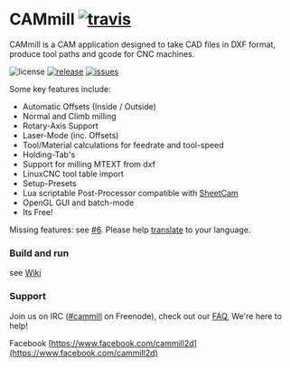 # CAMmill [![travis](https://travis-ci.org/cammill/cammill.svg?branch=master)](https://travis-ci.org/cammill/cammill)

CAMmill is a CAM application designed to take CAD files in DXF format, produce tool paths and gcode for CNC machines.

![license](https://img.shields.io/github/license/cammill/cammill.svg)
[![release](https://img.shields.io/github/release/cammill/cammill.svg)](https://github.com/cammill/cammill/releases)
[![issues](https://img.shields.io/github/issues/cammill/cammill.svg)](https://github.com/cammill/cammill/issues)

Some key features include:
* Automatic Offsets (Inside / Outside)
* Normal and Climb milling
* Rotary-Axis Support
* Laser-Mode (inc. Offsets)
* Tool/Material calculations for feedrate and tool-speed
* Holding-Tab's
* Support for milling MTEXT from dxf
* LinuxCNC tool table import
* Setup-Presets
* Lua scriptable Post-Processor compatible with [SheetCam](http://www.sheetcam.com/)
* OpenGL GUI and batch-mode
* Its Free!

Missing features: see [#6](https://github.com/cammill/cammill/issues/6). Please help [translate](https://crowdin.com/project/cammill) to your language.

### Build and run

see [Wiki](https://github.com/cammill/cammill/wiki)

### Support

Join us on IRC ([#cammill](http://webchat.freenode.net?nick=webchat_user&channels=%23cammill&prompt=1&uio=MTE9MjM20f) on Freenode), check out our [FAQ](https://github.com/cammill/cammill/wiki/Frequently%20Asked%20Questions), We're here to help!

Facebook [https://www.facebook.com/cammill2d](https://www.facebook.com/cammill2d)

